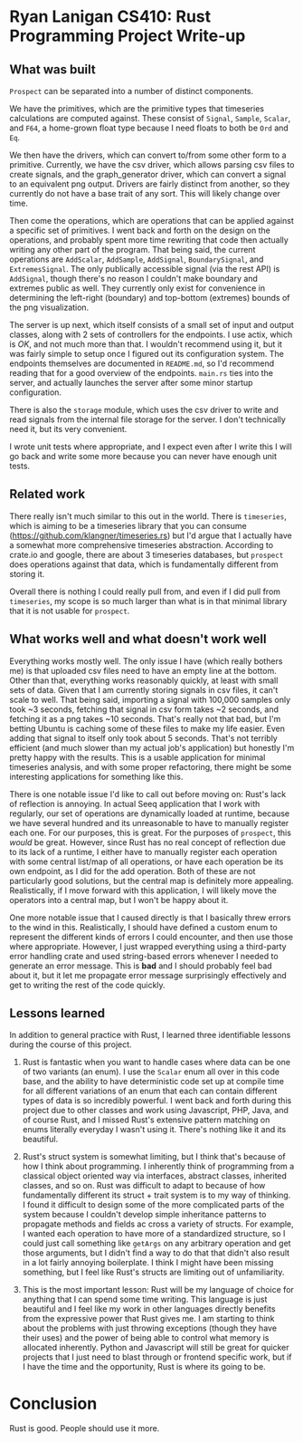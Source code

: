 # Ryan Lanigan CS410: Rust Programming Project Write-up

## What was built

`Prospect` can be separated into a number of distinct components.

We have the primitives, which are the primitive types that timeseries calculations are computed against. These consist of `Signal`, `Sample`, `Scalar`, and `F64`, a home-grown float type because I need floats to both be `Ord` and `Eq`.

We then have the drivers, which can convert to/from some other form to a primitive. Currently, we have the csv driver, which allows parsing csv files to create signals, and the graph_generator driver, which can convert a signal to an equivalent png output. Drivers are fairly distinct from another, so they currently do not have a base trait of any sort. This will likely change over time.

Then come the operations, which are operations that can be applied against a specific set of primitives. I went back and forth on the design on the operations, and probably spent more time rewriting that code then actually writing any other part of the program. That being said, the current operations are `AddScalar`, `AddSample`, `AddSignal`, `BoundarySignal`, and `ExtremesSignal`. The only publically accessible signal (via the rest API) is `AddSignal`, though there's no reason I couldn't make boundary and extremes public as well. They currently only exist for convenience in determining the left-right (boundary) and top-bottom (extremes) bounds of the png visualization.

The server is up next, which itself consists of a small set of input and output classes, along with 2 sets of controllers for the endpoints. I use actix, which is _OK_, and not much more than that. I wouldn't recommend using it, but it was fairly simple to setup once I figured out its configuration system. The endpoints themselves are documented in `README.md`, so I'd recommend reading that for a good overview of the endpoints. `main.rs` ties into the server, and actually launches the server after some minor startup configuration.

There is also the `storage` module, which uses the csv driver to write and read signals from the internal file storage for the server. I don't technically need it, but its very convenient.

I wrote unit tests where appropriate, and I expect even after I write this I will go back and write some more because you can never have enough unit tests.

## Related work

There really isn't much similar to this out in the world. There is `timeseries`, which is aiming to be a timeseries library that you can consume (https://github.com/klangner/timeseries.rs) but I'd argue that I actually have a somewhat more comprehensive timeseries abstraction. According to crate.io and google, there are about 3 timeseries databases, but `prospect` does operations against that data, which is fundamentally different from storing it.

Overall there is nothing I could really pull from, and even if I did pull from `timeseries`, my scope is so much larger than what is in that minimal library that it is not usable for `prospect`.

## What works well and what doesn't work well

Everything works mostly well. The only issue I have (which really bothers me) is that uploaded csv files need to have an empty line at the bottom. Other than that, everything works reasonably quickly, at least with small sets of data. Given that I am currently storing signals in csv files, it can't scale to well. That being said, importing a signal with 100,000 samples only took ~3 seconds, fetching that signal in csv form takes ~2 seconds, and fetching it as a png takes ~10 seconds. That's really not that bad, but I'm betting Ubuntu is caching some of these files to make my life easier. Even adding that signal to itself only took about 5 seconds. That's not terribly efficient (and much slower than my actual job's application) but honestly I'm pretty happy with the results. This is a usable application for minimal timeseries analysis, and with some proper refactoring, there might be some interesting applications for something like this.

There is one notable issue I'd like to call out before moving on: Rust's lack of reflection is annoying. In actual Seeq application that I work with regularly, our set of operations are dynamically loaded at runtime, because we have several hundred and its unreasonable to have to manually register each one. For our purposes, this is great. For the purposes of `prospect`, this _would_ be great. However, since Rust has no real concept of reflection due to its lack of a runtime, I either have to manually register each operation with some central list/map of all operations, or have each operation be its own endpoint, as I did for the add operation. Both of these are not particularly good solutions, but the central map is definitely more appealing. Realistically, if I move forward with this application, I will likely move the operators into a central map, but I won't be happy about it.

One more notable issue that I caused directly is that I basically threw errors to the wind in this. Realistically, I should have defined a custom enum to represent the different kinds of errors I could encounter, and then use those where appropriate. However, I just wrapped everything using a third-party error handling crate and used string-based errors whenever I needed to generate an error message. This is **bad** and I should probably feel bad about it, but it let me propagate error message surprisingly effectively and get to writing the rest of the code quickly.

## Lessons learned

In addition to general practice with Rust, I learned three identifiable lessons during the course of this project.

1. Rust is fantastic when you want to handle cases where data can be one of two variants (an enum). I use the `Scalar` enum all over in this code base, and the ability to have deterministic code set up at compile time for all different variations of an enum that each can contain different types of data is so incredibly powerful. I went back and forth during this project due to other classes and work using Javascript, PHP, Java, and of course Rust, and I missed Rust's extensive pattern matching on enums literally everyday I wasn't using it. There's nothing like it and its beautiful.

2. Rust's struct system is somewhat limiting, but I think that's because of how I think about programming. I inherently think of programming from a classical object oriented way via interfaces, abstract classes, inherited classes, and so on. Rust was difficult to adapt to because of how fundamentally different its struct + trait system is to my way of thinking. I found it difficult to design some of the more complicated parts of the system because I couldn't develop simple inheritance patterns to propagate methods and fields ac cross a variety of structs. For example, I wanted each operation to have more of a standardized structure, so I could just call something like `getArgs` on any arbitrary operation and get those arguments, but I didn't find a way to do that that didn't also result in a lot fairly annoying boilerplate. I think I might have been missing something, but I feel like Rust's structs are limiting out of unfamiliarity.

3. This is the most important lesson: Rust will be my language of choice for anything that I can spend some time writing. This language is just beautiful and I feel like my work in other languages directly benefits from the expressive power that Rust gives me. I am starting to think about the problems with just throwing exceptions (though they have their uses) and the power of being able to control what memory is allocated inherently. Python and Javascript will still be great for quicker projects that I just need to blast through or frontend specific work, but if I have the time and the opportunity, Rust is where its going to be.

# Conclusion

Rust is good. People should use it more.
